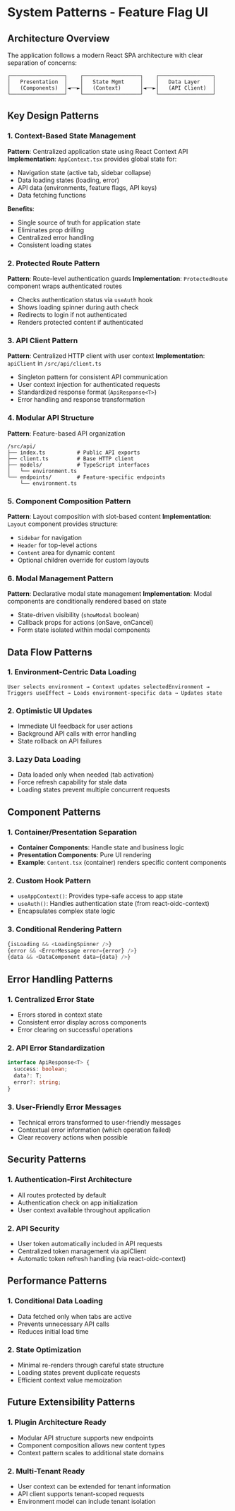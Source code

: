 # System Patterns - Feature Flag UI

## Architecture Overview
The application follows a modern React SPA architecture with clear separation of concerns:

```
┌─────────────────┐    ┌──────────────────┐    ┌─────────────────┐
│   Presentation  │    │   State Mgmt     │    │   Data Layer    │
│   (Components)  │◄──►│   (Context)      │◄──►│   (API Client)  │
└─────────────────┘    └──────────────────┘    └─────────────────┘
```

## Key Design Patterns

### 1. Context-Based State Management
**Pattern**: Centralized application state using React Context API
**Implementation**: `AppContext.tsx` provides global state for:
- Navigation state (active tab, sidebar collapse)
- Data loading states (loading, error)
- API data (environments, feature flags, API keys)
- Data fetching functions

**Benefits**:
- Single source of truth for application state
- Eliminates prop drilling
- Centralized error handling
- Consistent loading states

### 2. Protected Route Pattern
**Pattern**: Route-level authentication guards
**Implementation**: `ProtectedRoute` component wraps authenticated routes
- Checks authentication status via `useAuth` hook
- Shows loading spinner during auth check
- Redirects to login if not authenticated
- Renders protected content if authenticated

### 3. API Client Pattern
**Pattern**: Centralized HTTP client with user context
**Implementation**: `apiClient` in `/src/api/client.ts`
- Singleton pattern for consistent API communication
- User context injection for authenticated requests
- Standardized response format (`ApiResponse<T>`)
- Error handling and response transformation

### 4. Modular API Structure
**Pattern**: Feature-based API organization
```
/src/api/
├── index.ts          # Public API exports
├── client.ts         # Base HTTP client
├── models/           # TypeScript interfaces
│   └── environment.ts
└── endpoints/        # Feature-specific endpoints
    └── environment.ts
```

### 5. Component Composition Pattern
**Pattern**: Layout composition with slot-based content
**Implementation**: `Layout` component provides structure:
- `Sidebar` for navigation
- `Header` for top-level actions
- `Content` area for dynamic content
- Optional children override for custom layouts

### 6. Modal Management Pattern
**Pattern**: Declarative modal state management
**Implementation**: Modal components are conditionally rendered based on state
- State-driven visibility (`showModal` boolean)
- Callback props for actions (onSave, onCancel)
- Form state isolated within modal components

## Data Flow Patterns

### 1. Environment-Centric Data Loading
```
User selects environment → Context updates selectedEnvironment → 
Triggers useEffect → Loads environment-specific data → Updates state
```

### 2. Optimistic UI Updates
- Immediate UI feedback for user actions
- Background API calls with error handling
- State rollback on API failures

### 3. Lazy Data Loading
- Data loaded only when needed (tab activation)
- Force refresh capability for stale data
- Loading states prevent multiple concurrent requests

## Component Patterns

### 1. Container/Presentation Separation
- **Container Components**: Handle state and business logic
- **Presentation Components**: Pure UI rendering
- **Example**: `Content.tsx` (container) renders specific content components

### 2. Custom Hook Pattern
- `useAppContext()`: Provides type-safe access to app state
- `useAuth()`: Handles authentication state (from react-oidc-context)
- Encapsulates complex state logic

### 3. Conditional Rendering Pattern
```typescript
{isLoading && <LoadingSpinner />}
{error && <ErrorMessage error={error} />}
{data && <DataComponent data={data} />}
```

## Error Handling Patterns

### 1. Centralized Error State
- Errors stored in context state
- Consistent error display across components
- Error clearing on successful operations

### 2. API Error Standardization
```typescript
interface ApiResponse<T> {
  success: boolean;
  data?: T;
  error?: string;
}
```

### 3. User-Friendly Error Messages
- Technical errors transformed to user-friendly messages
- Contextual error information (which operation failed)
- Clear recovery actions when possible

## Security Patterns

### 1. Authentication-First Architecture
- All routes protected by default
- Authentication check on app initialization
- User context available throughout application

### 2. API Security
- User token automatically included in API requests
- Centralized token management via apiClient
- Automatic token refresh handling (via react-oidc-context)

## Performance Patterns

### 1. Conditional Data Loading
- Data fetched only when tabs are active
- Prevents unnecessary API calls
- Reduces initial load time

### 2. State Optimization
- Minimal re-renders through careful state structure
- Loading states prevent duplicate requests
- Efficient context value memoization

## Future Extensibility Patterns

### 1. Plugin Architecture Ready
- Modular API structure supports new endpoints
- Component composition allows new content types
- Context pattern scales to additional state domains

### 2. Multi-Tenant Ready
- User context can be extended for tenant information
- API client supports tenant-scoped requests
- Environment model can include tenant isolation
